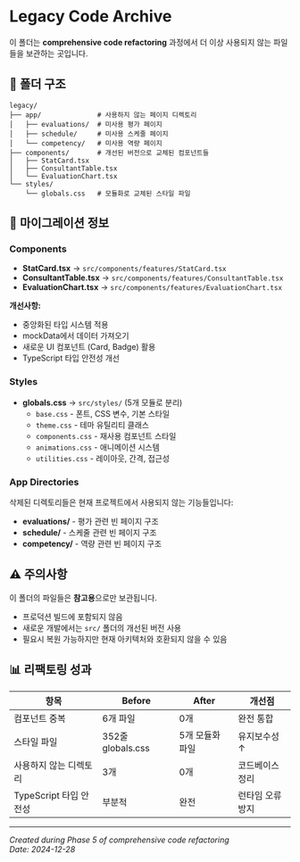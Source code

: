 # Legacy Code Archive

이 폴더는 **comprehensive code refactoring** 과정에서 더 이상 사용되지 않는 파일들을 보관하는 곳입니다.

## 📁 폴더 구조

```
legacy/
├── app/              # 사용하지 않는 페이지 디렉토리
│   ├── evaluations/  # 미사용 평가 페이지
│   ├── schedule/     # 미사용 스케줄 페이지  
│   └── competency/   # 미사용 역량 페이지
├── components/       # 개선된 버전으로 교체된 컴포넌트들
│   ├── StatCard.tsx
│   ├── ConsultantTable.tsx
│   └── EvaluationChart.tsx
└── styles/
    └── globals.css   # 모듈화로 교체된 스타일 파일
```

## 🔄 마이그레이션 정보

### Components
- **StatCard.tsx** → `src/components/features/StatCard.tsx`
- **ConsultantTable.tsx** → `src/components/features/ConsultantTable.tsx`  
- **EvaluationChart.tsx** → `src/components/features/EvaluationChart.tsx`

**개선사항:**
- 중앙화된 타입 시스템 적용
- mockData에서 데이터 가져오기
- 새로운 UI 컴포넌트 (Card, Badge) 활용
- TypeScript 타입 안전성 개선

### Styles  
- **globals.css** → `src/styles/` (5개 모듈로 분리)
  - `base.css` - 폰트, CSS 변수, 기본 스타일
  - `theme.css` - 테마 유틸리티 클래스
  - `components.css` - 재사용 컴포넌트 스타일
  - `animations.css` - 애니메이션 시스템
  - `utilities.css` - 레이아웃, 간격, 접근성

### App Directories
삭제된 디렉토리들은 현재 프로젝트에서 사용되지 않는 기능들입니다:

- **evaluations/** - 평가 관련 빈 페이지 구조
- **schedule/** - 스케줄 관련 빈 페이지 구조  
- **competency/** - 역량 관련 빈 페이지 구조

## ⚠️ 주의사항

이 폴더의 파일들은 **참고용**으로만 보관됩니다. 
- 프로덕션 빌드에 포함되지 않음
- 새로운 개발에서는 `src/` 폴더의 개선된 버전 사용
- 필요시 복원 가능하지만 현재 아키텍처와 호환되지 않을 수 있음

## 📊 리팩토링 성과

| 항목 | Before | After | 개선점 |
|------|--------|-------|--------|
| 컴포넌트 중복 | 6개 파일 | 0개 | 완전 통합 |
| 스타일 파일 | 352줄 globals.css | 5개 모듈화 파일 | 유지보수성 ↑ |
| 사용하지 않는 디렉토리 | 3개 | 0개 | 코드베이스 정리 |
| TypeScript 타입 안전성 | 부분적 | 완전 | 런타임 오류 방지 |

---

*Created during Phase 5 of comprehensive code refactoring*  
*Date: 2024-12-28* 